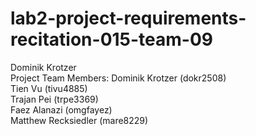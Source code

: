 # lab2-project-requirements-recitation-015-team-09
Dominik Krotzer <br />
Project Team Members:
Dominik Krotzer (dokr2508) <br />
Tien Vu (tivu4885) <br />
Trajan Pei (trpe3369) <br />
Faez Alanazi (omgfayez) <br />
Matthew Recksiedler (mare8229) <br />
